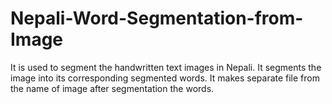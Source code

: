 # Nepali-Word-Segmentation-from-Image
It is used to segment the handwritten text images in Nepali. It segments the image into its corresponding segmented words. It makes separate file from the name of image after segmentation the words.
